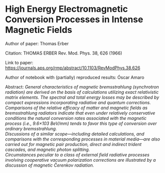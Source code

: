 # High Energy Electromagnetic Conversion Processes in Intense Magnetic Fields

Author of paper: Thomas Erber

Citation: THOMAS ERBER Rev. Mod. Phys. 38, 626 (1966)

Link to paper: https://journals.aps.org/rmp/abstract/10.1103/RevModPhys.38.626

Author of notebook with (partially) reproduced results: Óscar Amaro

Abstract: _General characteristics of magnetic bremsstrahlung (synchrotron radiation) are derived on the basis of calculations utilizing exact relativistic matrix elements. The spectral and total energy losses may be described by compact expressions incorporating radiative and quantum corrections. Comparisons of the relative efficacy of matter and magnetic fields as bremsstrahlung radiators indicate that even under relatively conservative conditions the natural conversion rates associated with the magnetic process (i.e., 9.6×103 BeV/mm) tends to favor this type of conversion over ordinary bremsstrahlung.\
Discussions of a similar scope—including detailed calculations, and comparisons with the corresponding processes in material media—are also carried out for magnetic pair production, direct and indirect trident cascades, and magnetic photon splitting.\
Circumstances peculiar to a class of external field radiative processes involving cooperative vacuum polarization corrections are illustrated by a discussion of magnetic Čerenkov radiation._
